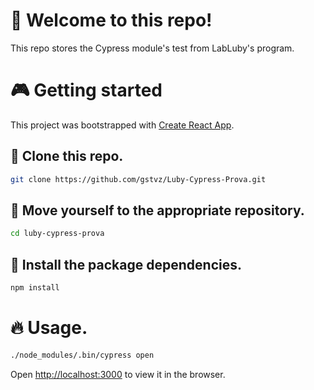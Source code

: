 # 👋 Welcome to this repo!
This repo stores the Cypress module's test from LabLuby's program.

# 🎮 Getting started
This project was bootstrapped with [Create React App](https://github.com/facebook/create-react-app).

## 🧬 Clone this repo.
```bash
git clone https://github.com/gstvz/Luby-Cypress-Prova.git
```

## 📂 Move yourself to the appropriate repository.
```bash
cd luby-cypress-prova
```

## 🎉 Install the package dependencies.
```bash
npm install
```

# 🔥 Usage.
```bash
./node_modules/.bin/cypress open
```

Open [http://localhost:3000](http://localhost:3000) to view it in the browser.
